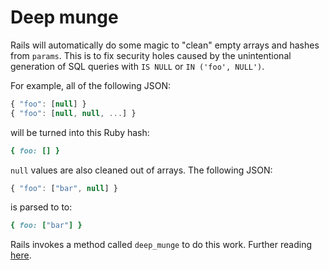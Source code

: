 # Deep munge

Rails will automatically do some magic to "clean" empty arrays and hashes from `params`.
This is to fix security holes caused by the unintentional generation of SQL queries with
`IS NULL` or `IN ('foo', NULL')`.

For example, all of the following JSON:

```javascript
{ "foo": [null] }
{ "foo": [null, null, ...] }
```

will be turned into this Ruby hash:

```ruby
{ foo: [] }
```

`null` values are also cleaned out of arrays. The following JSON:

```javascript
{ "foo": ["bar", null] }
```

is parsed to to:

```ruby
{ foo: ["bar"] }
```

Rails invokes a method called `deep_munge` to do this work. Further reading [here](https://guides.rubyonrails.org/security.html#unsafe-query-generation).
